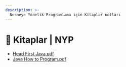 ```yaml
---
description: >-
  Nesneye Yönelik Programlama için Kitaplar notları
---
```


# 📘 Kitaplar \| NYP

<!--YPackage.YGitbookIntegration-tarafından-otomatik-oluşturulmuştur-->

- [Head First Java.pdf](Head%20First%20Java.pdf)
- [Java How to Program.pdf](Java%20How%20to%20Program.pdf)

<!--YPackage.YGitbookIntegration-tarafından-otomatik-oluşturulmuştur-->
